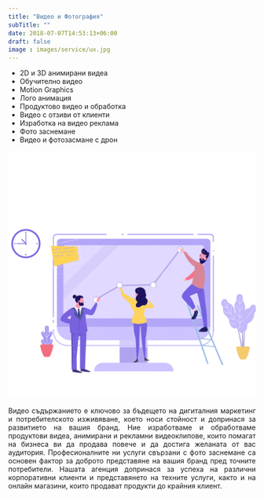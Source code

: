 ```yaml
---
title: "Видео и Фотография"
subTitle: ""
date: 2018-07-07T14:53:13+06:00
draft: false
image : images/service/ux.jpg
---
```

<div class='row mt-5'>
  <div class='col-12 col-lg-8'>
    <ul class='ul-service'>
      <li>2D и 3D анимирани видеа</li>
      <li>Обучително видео</li>
      <li>Motion Graphics</li>
      <li>Лого анимация</li>
      <li>Продуктово видео и обработка</li>
      <li>Видео с отзиви от клиенти</li>
      <li>Изработка на видео реклама</li>
      <li>Фото заснемане</li>
      <li>Видео и фотозасмане с дрон</li>
    </ul>
  </div>
    <div class='col-12 col-lg-4'>
      <img class="img-fluid" src="/images/service-pages/ux.png" />
  </div>
</div>
<p>
<div style="text-align: justify">
Видео съдържанието е ключово за бъдещето на дигиталния маркетинг и потребителското изживяване, което носи стойност и допринася за развитието на вашия бранд.
Ние изработваме и обработваме продуктови видеа, анимирани и рекламни видеоклипове,  които помагат на бизнеса ви да продава повече и да достига желаната от вас аудитория.
Професионалните ни услуги свързани с фото заснемане са основен фактор за доброто представяне на вашия бранд пред точните потребители.
Нашата агенция допринася за успеха на различни корпоративни клиенти и представянето на техните услуги, както и на онлайн магазини, които продават 
продукти до крайния клиент.
</div>
</p>